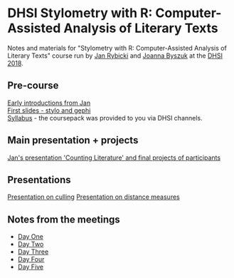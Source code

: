 # DHSI Stylometry with R: Computer-Assisted Analysis of Literary Texts
Notes and materials for "Stylometry with R: Computer-Assisted Analysis of Literary Texts" course run by [Jan Rybicki](http://info.filg.uj.edu.pl/~jrybicki/) and [Joanna Byszuk](https://joannaby.github.io/) at the [DHSI 2018](http://www.dhsi.org).  

## Pre-course
[Early introductions from Jan](https://prezi.com/view/7IpZSJRH6sORFhAshjFs/)  
[First slides - stylo and gephi](https://github.com/JoannaBy/DHSI-Stylometry/blob/master/Plans%20and%20instructions%20DHSI%202018.pdf)  
[Syllabus](https://github.com/JoannaBy/DHSI-Stylometry/blob/master/Reading.md) - the coursepack was provided to you via DHSI channels.

## Main presentation + projects
[Jan's presentation 'Counting Literature' and final projects of participants](https://prezi.com/view/4nTUqpn3SY2Bsvj6ppc1/)

## Presentations
[Presentation on culling](https://joannaby.github.io/Culling/Culling.html)
[Presentation on distance measures](https://joannaby.github.io/DistanceMeasures/distances.html)

## Notes from the meetings
* [Day One](https://github.com/JoannaBy/DHSI-Stylometry/blob/master/11th_June.md)
* [Day Two](https://github.com/JoannaBy/DHSI-Stylometry/blob/master/12th_June.md)
* [Day Three](https://github.com/JoannaBy/DHSI-Stylometry/blob/master/13th_June.md)
* [Day Four](https://github.com/JoannaBy/DHSI-Stylometry/blob/master/14th_June.md)
* [Day Five](https://github.com/JoannaBy/DHSI-Stylometry/blob/master/15th_June.md)
